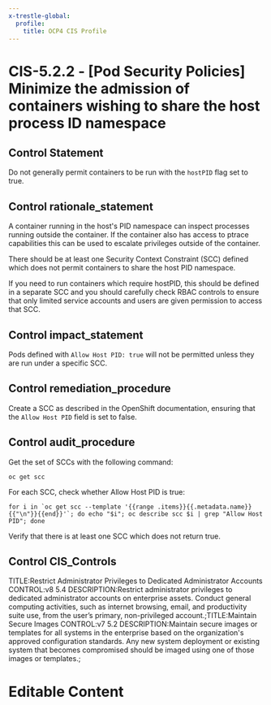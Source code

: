 ```yaml
---
x-trestle-global:
  profile:
    title: OCP4 CIS Profile
---
```


# CIS-5.2.2 - \[Pod Security Policies\] Minimize the admission of containers wishing to share the host process ID namespace

## Control Statement

Do not generally permit containers to be run with the `hostPID` flag set to true.

## Control rationale_statement

A container running in the host's PID namespace can inspect processes running outside the container. If the container also has access to ptrace capabilities this can be used to escalate privileges outside of the container.

There should be at least one Security Context Constraint (SCC) defined which does not permit containers to share the host PID namespace.

If you need to run containers which require hostPID, this should be defined in a separate SCC and you should carefully check RBAC controls to ensure that only limited service accounts and users are given permission to access that SCC.

## Control impact_statement

Pods defined with `Allow Host PID: true` will not be permitted unless they are run under a specific SCC.

## Control remediation_procedure

Create a SCC as described in the OpenShift documentation, ensuring that the `Allow Host PID` field is set to false.

## Control audit_procedure

Get the set of SCCs with the following command:

```
oc get scc
```

For each SCC, check whether Allow Host PID is true:

```
for i in `oc get scc --template '{{range .items}}{{.metadata.name}}{{"\n"}}{{end}}'`; do echo "$i"; oc describe scc $i | grep "Allow Host PID"; done
```

Verify that there is at least one SCC which does not return true.

## Control CIS_Controls

TITLE:Restrict Administrator Privileges to Dedicated Administrator Accounts CONTROL:v8 5.4 DESCRIPTION:Restrict administrator privileges to dedicated administrator accounts on enterprise assets. Conduct general computing activities, such as internet browsing, email, and productivity suite use, from the user’s primary, non-privileged account.;TITLE:Maintain Secure Images CONTROL:v7 5.2 DESCRIPTION:Maintain secure images or templates for all systems in the enterprise based on the organization's approved configuration standards. Any new system deployment or existing system that becomes compromised should be imaged using one of those images or templates.;

# Editable Content

<!-- Make additions and edits below -->
<!-- The above represents the contents of the control as received by the profile, prior to additions. -->
<!-- If the profile makes additions to the control, they will appear below. -->
<!-- The above markdown may not be edited but you may edit the content below, and/or introduce new additions to be made by the profile. -->
<!-- If there is a yaml header at the top, parameter values may be edited. Use --set-parameters to incorporate the changes during assembly. -->
<!-- The content here will then replace what is in the profile for this control, after running profile-assemble. -->
<!-- The current profile has no added parts for this control, but you may add new ones here. -->
<!-- Each addition must have a heading either of the form ## Control my_addition_name -->
<!-- or ## Part a. (where the a. refers to one of the control statement labels.) -->
<!-- "## Control" parts are new parts added after the statement part. -->
<!-- "## Part" parts are new parts added into the top-level statement part with that label. -->
<!-- Subparts may be added with nested hash levels of the form ### My Subpart Name -->
<!-- underneath the parent ## Control or ## Part being added -->
<!-- See https://ibm.github.io/compliance-trestle/tutorials/ssp_profile_catalog_authoring/ssp_profile_catalog_authoring for guidance. -->
